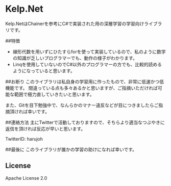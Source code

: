 # Kelp.Net
Kelp.NetはChainerを参考にC#で実装された用の深層学習の学習向けライブラリです。


##特徴
- 線形代数を用いずにひたすらforを使って実装しているので、私のように数学の知識が乏しいプログラマーでも、動作の様子がわかります。
- Linqを使用していないのでC#以外のプログラマーの方でも、比較的読めるようになっていると思います。


##お断り
このライブラリは私自身の学習用に作ったもので、非常に低速かつ低機能です。
間違っている点も多々あるかと思いますが、ご指摘いただければ可能な範囲で極力直していきたいと思います。

また、Gitを目下勉強中で、なんらかのマナー違反などが目につきましたらご指摘頂ければ幸いです。


##連絡方法
主にTwitterで活動しておりますので、そちらより適当なつぶやきに返信を頂ければ反応が早いと思います。

TwitterID: harujoh


##最後に
このライブラリが誰かの学習の助けになれば幸いです。


## License
Apache License 2.0
